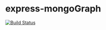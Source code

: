 # express-mongoGraph 
[![Build Status](https://travis-ci.com/tuev/ecommerce-BO.svg?branch=master)](https://travis-ci.com/tuev/ecommerce-BO)
